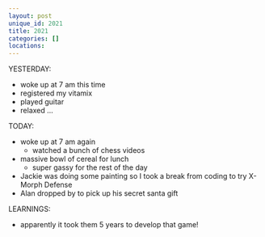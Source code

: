 ```yaml
---
layout: post
unique_id: 2021
title: 2021
categories: []
locations: 
---
```


YESTERDAY:
* woke up at 7 am this time
* registered my vitamix
* played guitar
* relaxed ...

TODAY:
* woke up at 7 am again
  * watched a bunch of chess videos
* massive bowl of cereal for lunch
  * super gassy for the rest of the day
* Jackie was doing some painting so I took a break from coding to try X-Morph Defense
* Alan dropped by to pick up his secret santa gift

LEARNINGS:
* apparently it took them 5 years to develop that game!

